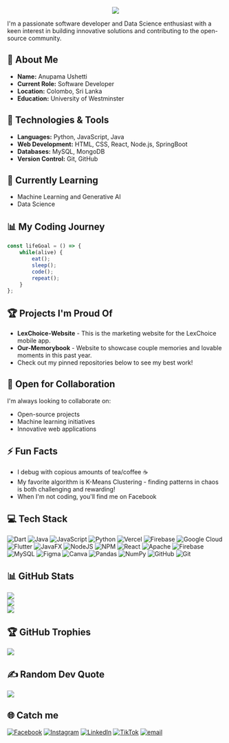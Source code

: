 <!-- Typing Animation -->
<p align="center">
  <img src="https://readme-typing-svg.demolab.com?font=Fira+Code&size=25&pause=1000&color=F7F7F7&width=435&lines=Hi,+I'm+Anupama+Ushetti+👋;Welcome+to+my+GitHub+profile!">
</p>

I'm a passionate software developer and Data Science enthusiast with a keen interest in building innovative solutions and contributing to the open-source community.

## 🚀 About Me
* **Name:** Anupama Ushetti
* **Current Role:** Software Developer
* **Location:** Colombo, Sri Lanka
* **Education:** University of Westminster

## 🔧 Technologies & Tools
* **Languages:** Python, JavaScript, Java
* **Web Development:** HTML, CSS, React, Node.js, SpringBoot
* **Databases:** MySQL, MongoDB
* **Version Control:** Git, GitHub

## 🌱 Currently Learning
* Machine Learning and Generative AI
* Data Science

## 📊 My Coding Journey
```javascript
const lifeGoal = () => {
    while(alive) {
        eat();
        sleep();
        code();
        repeat();
    }
};
```

## 🏆 Projects I'm Proud Of
- **LexChoice-Website** - This is the marketing website for the LexChoice mobile app.
- **Our-Memorybook** - Website to showcase couple memories and lovable moments in this past year.
- Check out my pinned repositories below to see my best work!

## 🤝 Open for Collaboration
I'm always looking to collaborate on:
- Open-source projects
- Machine learning initiatives
- Innovative web applications

## ⚡ Fun Facts
- I debug with copious amounts of tea/coffee ☕
- My favorite algorithm is K-Means Clustering - finding patterns in chaos is both challenging and rewarding!
- When I'm not coding, you'll find me on Facebook

## 💻 Tech Stack
![Dart](https://img.shields.io/badge/dart-%230175C2.svg?style=for-the-badge&logo=dart&logoColor=white) ![Java](https://img.shields.io/badge/java-%23ED8B00.svg?style=for-the-badge&logo=openjdk&logoColor=white) ![JavaScript](https://img.shields.io/badge/javascript-%23323330.svg?style=for-the-badge&logo=javascript&logoColor=%23F7DF1E) ![Python](https://img.shields.io/badge/python-3670A0?style=for-the-badge&logo=python&logoColor=ffdd54) ![Vercel](https://img.shields.io/badge/vercel-%23000000.svg?style=for-the-badge&logo=vercel&logoColor=white) ![Firebase](https://img.shields.io/badge/firebase-%23039BE5.svg?style=for-the-badge&logo=firebase) ![Google Cloud](https://img.shields.io/badge/GoogleCloud-%234285F4.svg?style=for-the-badge&logo=google-cloud&logoColor=white) ![Flutter](https://img.shields.io/badge/Flutter-%2302569B.svg?style=for-the-badge&logo=Flutter&logoColor=white) ![JavaFX](https://img.shields.io/badge/javafx-%23FF0000.svg?style=for-the-badge&logo=javafx&logoColor=white) ![NodeJS](https://img.shields.io/badge/node.js-6DA55F?style=for-the-badge&logo=node.js&logoColor=white) ![NPM](https://img.shields.io/badge/NPM-%23CB3837.svg?style=for-the-badge&logo=npm&logoColor=white) ![React](https://img.shields.io/badge/react-%2320232a.svg?style=for-the-badge&logo=react&logoColor=%2361DAFB) ![Apache](https://img.shields.io/badge/apache-%23D42029.svg?style=for-the-badge&logo=apache&logoColor=white) ![Firebase](https://img.shields.io/badge/firebase-a08021?style=for-the-badge&logo=firebase&logoColor=ffcd34) ![MySQL](https://img.shields.io/badge/mysql-4479A1.svg?style=for-the-badge&logo=mysql&logoColor=white) ![Figma](https://img.shields.io/badge/figma-%23F24E1E.svg?style=for-the-badge&logo=figma&logoColor=white) ![Canva](https://img.shields.io/badge/Canva-%2300C4CC.svg?style=for-the-badge&logo=Canva&logoColor=white) ![Pandas](https://img.shields.io/badge/pandas-%23150458.svg?style=for-the-badge&logo=pandas&logoColor=white) ![NumPy](https://img.shields.io/badge/numpy-%23013243.svg?style=for-the-badge&logo=numpy&logoColor=white) ![GitHub](https://img.shields.io/badge/github-%23121011.svg?style=for-the-badge&logo=github&logoColor=white) ![Git](https://img.shields.io/badge/git-%23F05033.svg?style=for-the-badge&logo=git&logoColor=white)

## 📊 GitHub Stats
![](https://github-readme-stats.vercel.app/api?username=AnupamaUshetti&theme=dracula&hide_border=false&include_all_commits=true&count_private=true)<br/>
![](https://nirzak-streak-stats.vercel.app/?user=AnupamaUshetti&theme=dracula&hide_border=false)<br/>
![](https://github-readme-stats.vercel.app/api/top-langs/?username=AnupamaUshetti&theme=dracula&hide_border=false&include_all_commits=true&count_private=true&layout=compact)

## 🏆 GitHub Trophies
![](https://github-profile-trophy.vercel.app/?username=AnupamaUshetti&theme=radical&no-frame=false&no-bg=false&margin-w=4)

## ✍️ Random Dev Quote
![](https://quotes-github-readme.vercel.app/api?type=horizontal&theme=radical)

## 🌐 Catch me
[![Facebook](https://img.shields.io/badge/Facebook-%231877F2.svg?logo=Facebook&logoColor=white)](https://facebook.com/AnupamaUshetti) [![Instagram](https://img.shields.io/badge/Instagram-%23E4405F.svg?logo=Instagram&logoColor=white)](https://instagram.com/its.ushetti) [![LinkedIn](https://img.shields.io/badge/LinkedIn-%230077B5.svg?logo=linkedin&logoColor=white)](https://linkedin.com/in/NithyaUshetti) [![TikTok](https://img.shields.io/badge/TikTok-%23000000.svg?logo=TikTok&logoColor=white)](https://tiktok.com/@its.ushetti) [![email](https://img.shields.io/badge/Email-D14836?logo=gmail&logoColor=white)](mailto:anupamaush69@gmail.com) 
